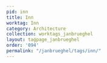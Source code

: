 ```yaml
---
pid: inn
title: Inn
worktag: Inn
category: Architecture
collection: worktags_janbrueghel
layout: tagpage_janbrueghel
order: '094'
permalink: "/janbrueghel/tags/inn/"
---
```

